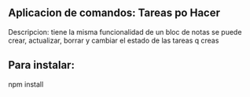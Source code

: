 
## Aplicacion de comandos: Tareas po Hacer

Descripcion: tiene la misma funcionalidad de un bloc de notas
se puede crear, actualizar, borrar y cambiar el estado de las tareas q creas


## Para instalar:
npm install